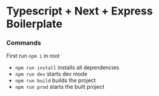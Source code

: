 # Typescript + Next + Express Boilerplate

### Commands

First run `npm i` in root 

- `npm run install` installs all dependencies
- `npm run dev` starts dev mode
- `npm run build` builds the project
- `npm run prod` starts the built project